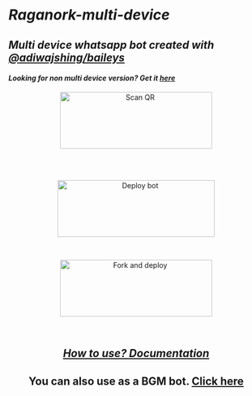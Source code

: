 # _Raganork-multi-device_

## _Multi device whatsapp bot created with [@adiwajshing/baileys](https://github.com/adiwajshing/Baileys)_

#### _Looking for non multi device version? Get it [here](https://github.com/souravkl11/raganork-legacy)_

<!---## Readme first before using 👇❌

### (Due to the removal of heroku-github integration, this project is currently unable to deploy to heroku servers. As of this, existing users also couldn't update their bots.)

Visit [Heroku status site](https://status.heroku.com) for more details

<br>

-->

<div align="center">

  

<a href="https://raganork.souravkl11.xyz/"><img align="center" src="https://i.imgur.com/lLgFrTQ.png" alt="Scan QR" height="112" width="300" /></a>

<br>

<div>

<br>

  

<a href="https://raganork-network.vercel.app/api/deploy-md" target="blank"><img align="center" src="https://i.imgur.com/gtK4XLX.png" alt="Deploy bot" height="112" width="310" /></a>

  <div>

<br>

<a href="https://github.com/raganork-ind/whatsapp-bot/fork"><img align="center" src="https://i.imgur.com/rM1IC4u.png" alt="Fork and deploy" height="112" width="300" /></a>

<div>

  <br>

## _[How to use? Documentation](https://github.com/souravkl11/raganork-md/wiki/Raganork-Documentation)_

## You can also use as a BGM bot. [Click here](https://github.com/souravkl11/raganork-md/wiki/Docs#how-to-set-up-bgm-bot)

